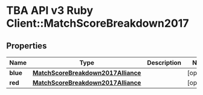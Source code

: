 # TBA API v3 Ruby Client::MatchScoreBreakdown2017

## Properties
Name | Type | Description | Notes
------------ | ------------- | ------------- | -------------
**blue** | [**MatchScoreBreakdown2017Alliance**](MatchScoreBreakdown2017Alliance.md) |  | [optional] 
**red** | [**MatchScoreBreakdown2017Alliance**](MatchScoreBreakdown2017Alliance.md) |  | [optional] 


